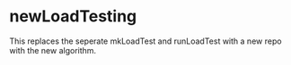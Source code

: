 # newLoadTesting

This replaces the seperate mkLoadTest and runLoadTest
with a new repo with the new algorithm.
